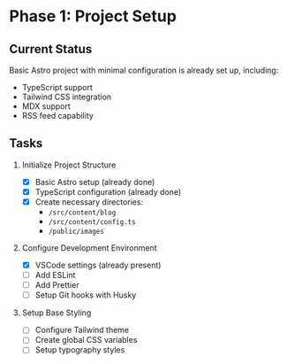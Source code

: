 # Phase 1: Project Setup

## Current Status

Basic Astro project with minimal configuration is already set up, including:

- TypeScript support
- Tailwind CSS integration
- MDX support
- RSS feed capability

## Tasks

1. Initialize Project Structure

   - [x] Basic Astro setup (already done)
   - [x] TypeScript configuration (already done)
   - [x] Create necessary directories:
     - `/src/content/blog`
     - `/src/content/config.ts`
     - `/public/images`

2. Configure Development Environment

   - [x] VSCode settings (already present)
   - [ ] Add ESLint
   - [ ] Add Prettier
   - [ ] Setup Git hooks with Husky

3. Setup Base Styling
   - [ ] Configure Tailwind theme
   - [ ] Create global CSS variables
   - [ ] Setup typography styles
